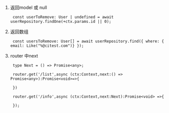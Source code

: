 1. 返回model 或 null

        const userToRemove: User | undefined = await userRepository.findOne(+ctx.params.id || 0);

2. 返回数组

        const usersToRemove: User[] = await userRepository.find({ where: { email: Like("%@citest.com")} });

3. router 中next

        type Next = () => Promise<any>;

        router.get('/list',async (ctx:Context,next:() => Promise<any>):Promise<void>=>{

        })

        router.get('/info',async (ctx:Context,next:Next):Promise<void> =>{

        });
